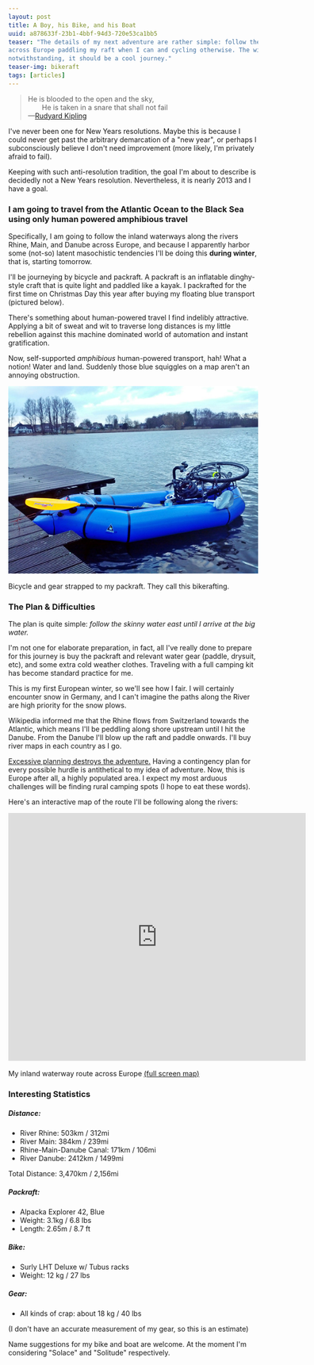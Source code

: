 ```yaml
---
layout: post
title: A Boy, his Bike, and his Boat
uuid: a878633f-23b1-4bbf-94d3-720e53ca1bb5
teaser: "The details of my next adventure are rather simple: follow the rivers east
across Europe paddling my raft when I can and cycling otherwise. The winter
notwithstanding, it should be a cool journey."
teaser-img: bikeraft
tags: [articles]
---
```


<blockquote>
He is blooded to the open and the sky,<br />
&emsp;&emsp;He is taken in a snare that shall not fail<br />
&mdash;<a href="http://www.gutenberg.org/files/27870/27870-h/27870-h.htm#Page_74">Rudyard Kipling</a>
</blockquote>

I've never been one for New Years resolutions. Maybe this is because I could
never get past the arbitrary demarcation of a "new year", or perhaps
I subconsciously believe I don't need improvement (more likely, I'm privately afraid to
fail).

Keeping with such anti-resolution tradition, the goal I'm about to describe is
decidedly not a New Years resolution. Nevertheless, it is nearly 2013 and
I have a goal.

### I am going to travel from the Atlantic Ocean to the Black Sea using only human powered amphibious travel


Specifically, I am going to follow the inland waterways along the rivers Rhine,
Main, and Danube across Europe, and because I apparently harbor some (not-so)
latent masochistic tendencies I'll be doing this **during winter**, that is,
starting tomorrow.

I'll be journeying by bicycle and packraft. A packraft is an inflatable
dinghy-style craft that is quite light and paddled like a kayak. I packrafted
for the first time on Christmas Day this year after buying my floating blue transport
(pictured below).

There's something about human-powered travel I find indelibly attractive.
Applying a bit of sweat and wit to traverse long distances is my
little rebellion against this machine dominated world of automation and
instant gratification.

Now, self-supported *amphibious* human-powered transport, hah! What a notion!
Water and land. Suddenly those blue squiggles on a map aren't an annoying
obstruction.

<div class="caption">
<!--<img src="http://elusivetruth.net/uploads/2012/12/bikeraft.jpg" alt="" />-->
<a href="http://photos.elusivetruth.net/TheNetherlands/Rotterdam-2012/"><img src="/uploads/2012/12/bikeraft.jpg" alt="A bicycle folded up and strapped to an inflatable raft sitting in the water" /></a>
<p>Bicycle and gear strapped to my packraft. They call this bikerafting.</p>
</div>

### The Plan & Difficulties

The plan is quite simple: *follow the skinny water east until I arrive at the big
water.*

I'm not one for elaborate preparation, in fact, all I've really done to prepare
for this journey is buy the packraft and relevant water gear (paddle, drysuit,
etc), and some extra cold weather clothes. Traveling with a full camping
kit has become standard practice for me.

This is my first European winter, so we'll see how I fair. I will certainly
encounter snow in Germany, and I can't imagine the paths along the River are
high priority for the snow plows.

Wikipedia informed me that the Rhine flows from Switzerland towards the
Atlantic, which means I'll be peddling along shore upstream until I hit the
Danube. From the Danube I'll blow up the raft and paddle onwards. I'll buy river
maps in each country as I go.

<a href="http://elusivetruth.net/2011/10/24/the-adventure-illusion.html"
title="The Adventure Illusion">Excessive planning destroys the adventure.</a>
Having a contingency plan for every possible hurdle is antithetical to my idea
of adventure. Now, this is Europe after all, a highly populated area. I expect my most
arduous challenges will be finding rural camping spots (I hope to eat these words).

<div class="caption">
<p>Here's an interactive map of the route I'll be following along the rivers:</p>
<iframe src="http://binaryelysium.com/journey/500px.html" style="margin: 0; padding:0; border: none; width: 600px; height: 500px; overflow: hidden;" scrolling="no"></iframe>
<p>My inland waterway route across Europe <a href="http://binaryelysium.com/journey/" target="_blank" title="Alantic to Black Sea by Inland Waterways">(full screen map)</a></p>
</div>

### Interesting Statistics

##### Distance:

* River Rhine: 503km / 312mi
* River Main: 384km / 239mi
* Rhine-Main-Danube Canal: 171km / 106mi
* River Danube: 2412km / 1499mi

Total Distance: 3,470km / 2,156mi

##### Packraft:

* Alpacka Explorer 42, Blue
* Weight: 3.1kg / 6.8 lbs
* Length: 2.65m / 8.7 ft

##### Bike:

* Surly LHT Deluxe w/ Tubus racks
* Weight: 12 kg / 27 lbs

##### Gear:

* All kinds of crap: about 18 kg / 40 lbs

 (I don't have an accurate measurement of my gear, so this is an estimate)


Name suggestions for my bike and boat are welcome. At the moment I'm considering "Solace"
and "Solitude" respectively.
